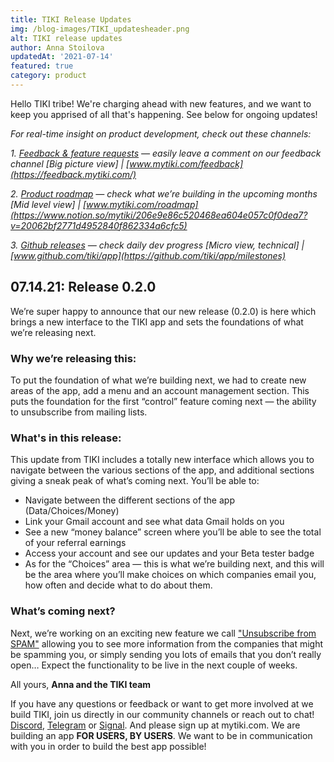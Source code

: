 ```yaml
---
title: TIKI Release Updates
img: /blog-images/TIKI_updatesheader.png
alt: TIKI release updates
author: Anna Stoilova
updatedAt: '2021-07-14'
featured: true
category: product
--- 
```

Hello TIKI tribe! We're charging ahead with new features, and we want to keep you apprised of all that's happening. See below for ongoing updates!

*For real-time insight on product development, check out these channels:*


*1. [Feedback & feature requests](https://feedback.mytiki.com/) — easily leave a comment on our feedback channel [Big picture view] | [www.mytiki.com/feedback](https://feedback.mytiki.com/)*

*2. [Product roadmap](https://www.notion.so/mytiki/206e9e86c520468ea604e057c0f0dea7?v=20062bf2771d4952840f862334a6cfc5) — check what we’re building in the upcoming months [Mid level view] | [www.mytiki.com/roadmap](https://www.notion.so/mytiki/206e9e86c520468ea604e057c0f0dea7?v=20062bf2771d4952840f862334a6cfc5)*

*3. [Github releases](https://github.com/tiki/app/milestones) — check daily dev progress [Micro view, technical] | [www.github.com/tiki/app](https://github.com/tiki/app/milestones)*


## 07.14.21: Release 0.2.0

We’re super happy to announce that our new release (0.2.0) is here which brings a new interface to the TIKI app and sets the foundations of what we’re releasing next.

### Why we’re releasing this:

To put the foundation of what we’re building next, we had to create new areas of the app, add a menu and an account management section. This puts the foundation for the first “control” feature coming next — the ability to unsubscribe from mailing lists.   

### What's in this release:
This update from TIKI includes a totally new interface which allows you to navigate between the various sections of the app, and additional sections giving a sneak peak of what’s coming next. You’ll be able to:

- Navigate between the different sections of the app (Data/Choices/Money)
- Link your Gmail account and see what data Gmail holds on you
- See a new “money balance” screen where you’ll be able to see the total of your referral earnings
- Access your account and see our updates and your Beta tester badge
- As for the “Choices” area — this is what we’re building next, and this will be the area where you’ll make choices on which companies email you, how often and decide what to do about them.

### What’s coming next?

Next, we’re working on an exciting new feature we call ["Unsubscribe from SPAM"](https://www.notion.so/mytiki/Unsubscribe-from-SPAM-functionality-1f177a0ea0ea4d4e8ddc8a766ee50731) allowing you to see more information from the companies that might be spamming you, or simply sending you lots of emails that you don’t really open… Expect the functionality to be live in the next couple of weeks.


All yours,
**Anna and the TIKI team**

If you have any questions or feedback or want to get more involved at we build TIKI, join us directly in our community channels or reach out to chat!
[Discord](https://discord.com/invite/evjYQq48Be), [Telegram](https://t.me/mytikiapp) or [Signal](https://signal.group/#CjQKIA66Eq2VHecpcCd-cu-dziozMRSH3EuQdcZJNyMOYNi5EhC0coWtjWzKQ1dDKEjMqhkP). And please sign up at mytiki.com.
We are building an app **FOR USERS, BY USERS**. We want to be in communication with you in order to build the best app possible!
